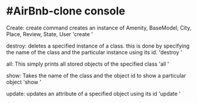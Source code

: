 #AirBnb-clone console
====================

Create: create command creates an instance of Amenity, BaseModel, City, Place, Review, State, User 'create <class-name> <id>'


destroy: deletes a specified instance of a class. this is done by specifying the name of the class and the particular instance
using its id. 'destroy <class-name> <id>'


all: This simply prints all stored objects of the specified class 'all <class-name>'


show: Takes the name of the class and the object id to show a particular object 'show <class-name> <id>'


update: updates an attribute of a specified object using its id 'update <class-name> <id>'

